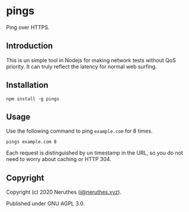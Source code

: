 # pings

Ping over HTTPS.

## Introduction

This is un simple tool in Nodejs for making network tests without QoS priority. It can truly reflect the latency for normal web surfing.

## Installation

```
npm install -g pings
```

## Usage

Use the following command to ping `example.com` for 8 times.

```
pings example.com 8
```

Each request is distinguished by un timestamp in the URL, so you do not need to worry about caching or HTTP 304.

## Copyright

Copyright (c) 2020 Neruthes (i@neruthes.xyz).

Published under GNU AGPL 3.0.
